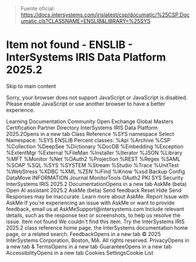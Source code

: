 > Fuente oficial: https://docs.intersystems.com/irislatest/csp/documatic/%25CSP.Documatic.cls?CLASSNAME=ENSLIB&LIBRARY=%25SYS

# Item not found - ENSLIB - InterSystems IRIS Data Platform 2025.2

Skip to main content
<link rel="stylesheet" id="noscriptstylesheet" type="text/css" href="https://docs.intersystems.com/irislatest/csp/docbook/noscriptstyles.css">
<div class="noscriptbanner" data-swiftype-index="false"><p>Sorry, your browser does not support JavaScript or JavaScript is disabled. Please enable JavaScript or use another browser to have a better experience.</p></div>
Learning
Documentation
Community
Open Exchange
Global Masters
Certification
Partner Directory
InterSystems IRIS Data Platform 2025.2Opens in a new tab
Class Reference
%SYS namespace
Select Namespace:
%SYS
ENSLIB
Percent classes:
%Api
%Archive
%CSP
%Collection
%DeepSee
%Dictionary
%DocDB
%Embedding
%Exception
%ExtentMgr
%External
%FileMan
%Installer
%Iterator
%JSON
%Library
%MFT
%Monitor
%Net
%OAuth2
%Projection
%REST
%Regex
%SAML
%SOAP
%SQL
%SYS
%SYSTEM
%Stream
%Studio
%Trace
%UnitTest
%WebStress
%XDBC
%XML
%ZEN
%iFind
%iKnow
%xsd
Backup
Config
DataMove
INFORMATION
Journal
MonitorTools
OAuth2
PKI
SYS
Security
InterSystems IRIS 2025.2 DocumentationOpens in a new tab
AskMe (beta)
Open AI assistant
2025.2
AskMe (beta)
Send feedback
Reset
Hide
Send
Responses may be inaccurate. Learn more about AskMe.
Report Issue with AskMe
If you're experiencing an issue with AskMe or want to provide feedback, email us at
AskMeSupport@intersystems.com
Include relevant details, such as the response text or screenshots, to help us resolve the issue.
Item not found
We couldn't find this item. Try the InterSystems IRIS 2025.2  class reference home page, the InterSystems documentation home page, or a related search.
FeedbackOpens in a new tab
© 2025 InterSystems Corporation, Boston, MA. All rights reserved.
PrivacyOpens in a new tab
 & TermsOpens in a new tab
GuaranteeOpens in a new tab
AccessibilityOpens in a new tab
Cookies SettingsCookie List
